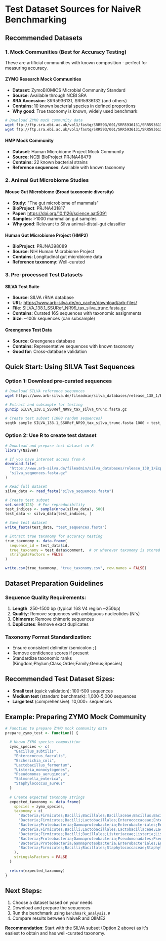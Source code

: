 # Test Dataset Sources for NaiveR Benchmarking

## Recommended Datasets

### 1. Mock Communities (Best for Accuracy Testing)
These are artificial communities with known composition - perfect for measuring accuracy.

#### ZYMO Research Mock Communities
- **Dataset**: ZymoBIOMICS Microbial Community Standard
- **Source**: Available through NCBI SRA
- **SRA Accession**: SRR5936131, SRR5936132 (and others)
- **Contains**: 10 known bacterial species in defined proportions
- **Why good**: True taxonomy is known, widely used benchmark

```bash
# Download ZYMO mock community data
wget ftp://ftp.sra.ebi.ac.uk/vol1/fastq/SRR593/001/SRR5936131/SRR5936131_1.fastq.gz
wget ftp://ftp.sra.ebi.ac.uk/vol1/fastq/SRR593/001/SRR5936131/SRR5936131_2.fastq.gz
```

#### HMP Mock Community
- **Dataset**: Human Microbiome Project Mock Community
- **Source**: NCBI BioProject PRJNA48479
- **Contains**: 22 known bacterial strains
- **Reference sequences**: Available with known taxonomy

### 2. Animal Gut Microbiome Studies

#### Mouse Gut Microbiome (Broad taxonomic diversity)
- **Study**: "The gut microbiome of mammals"
- **BioProject**: PRJNA431817
- **Paper**: https://doi.org/10.1126/science.aat5091
- **Samples**: >1000 mammalian gut samples
- **Why good**: Relevant to Silva animal-distal-gut classifier

#### Human Gut Microbiome Project (HMP2)
- **BioProject**: PRJNA398089
- **Source**: NIH Human Microbiome Project
- **Contains**: Longitudinal gut microbiome data
- **Reference taxonomy**: Well-curated

### 3. Pre-processed Test Datasets

#### SILVA Test Suite
- **Source**: SILVA rRNA database
- **URL**: https://www.arb-silva.de/no_cache/download/arb-files/
- **File**: SILVA_138.1_SSURef_NR99_tax_silva_trunc.fasta.gz
- **Contains**: Curated 16S sequences with taxonomic assignments
- **Size**: ~100k sequences (can subsample)

#### Greengenes Test Data
- **Source**: Greengenes database
- **Contains**: Representative sequences with known taxonomy
- **Good for**: Cross-database validation

## Quick Start: Using SILVA Test Sequences

### Option 1: Download pre-curated sequences
```bash
# Download SILVA reference sequences
wget https://www.arb-silva.de/fileadmin/silva_databases/release_138_1/Exports/SILVA_138.1_SSURef_NR99_tax_silva_trunc.fasta.gz

# Extract and subsample for testing
gunzip SILVA_138.1_SSURef_NR99_tax_silva_trunc.fasta.gz

# Create test subset (1000 random sequences)
seqtk sample SILVA_138.1_SSURef_NR99_tax_silva_trunc.fasta 1000 > test_sequences.fasta
```

### Option 2: Use R to create test dataset
```r
# Download and prepare test dataset in R
library(NaiveR)

# If you have internet access from R
download.file(
  "https://www.arb-silva.de/fileadmin/silva_databases/release_138_1/Exports/SILVA_138.1_SSURef_NR99_tax_silva_trunc.fasta.gz",
  "silva_sequences.fasta.gz"
)

# Read full dataset
silva_data <- read_fasta("silva_sequences.fasta")

# Create test subset
set.seed(123)  # For reproducibility
test_indices <- sample(nrow(silva_data), 500)
test_data <- silva_data[test_indices, ]

# Save test dataset
write_fasta(test_data, "test_sequences.fasta")

# Extract true taxonomy for accuracy testing
true_taxonomy <- data.frame(
  sequence_id = test_data$id,
  true_taxonomy = test_data$comment,  # or wherever taxonomy is stored
  stringsAsFactors = FALSE
)

write.csv(true_taxonomy, "true_taxonomy.csv", row.names = FALSE)
```

## Dataset Preparation Guidelines

### Sequence Quality Requirements:
1. **Length**: 250-1500 bp (typical 16S V4 region ~250bp)
2. **Quality**: Remove sequences with ambiguous nucleotides (N's)
3. **Chimeras**: Remove chimeric sequences
4. **Duplicates**: Remove exact duplicates

### Taxonomy Format Standardization:
- Ensure consistent delimiter (semicolon `;`)
- Remove confidence scores if present
- Standardize taxonomic ranks (Kingdom;Phylum;Class;Order;Family;Genus;Species)

## Recommended Test Dataset Sizes:

- **Small test** (quick validation): 100-500 sequences
- **Medium test** (standard benchmark): 1,000-5,000 sequences  
- **Large test** (comprehensive): 10,000+ sequences

## Example: Preparing ZYMO Mock Community

```r
# Function to prepare ZYMO mock community data
prepare_zymo_test <- function() {
  
  # Known ZYMO species composition
  zymo_species <- c(
    "Bacillus_subtilis",
    "Enterococcus_faecalis", 
    "Escherichia_coli",
    "Lactobacillus_fermentum",
    "Listeria_monocytogenes",
    "Pseudomonas_aeruginosa",
    "Salmonella_enterica",
    "Staphylococcus_aureus"
  )
  
  # Create expected taxonomy strings
  expected_taxonomy <- data.frame(
    species = zymo_species,
    taxonomy = c(
      "Bacteria;Firmicutes;Bacilli;Bacillales;Bacillaceae;Bacillus;Bacillus_subtilis",
      "Bacteria;Firmicutes;Bacilli;Lactobacillales;Enterococcaceae;Enterococcus;Enterococcus_faecalis",
      "Bacteria;Proteobacteria;Gammaproteobacteria;Enterobacteriales;Enterobacteriaceae;Escherichia;Escherichia_coli",
      "Bacteria;Firmicutes;Bacilli;Lactobacillales;Lactobacillaceae;Lactobacillus;Lactobacillus_fermentum",
      "Bacteria;Firmicutes;Bacilli;Bacillales;Listeriaceae;Listeria;Listeria_monocytogenes",
      "Bacteria;Proteobacteria;Gammaproteobacteria;Pseudomonadales;Pseudomonadaceae;Pseudomonas;Pseudomonas_aeruginosa",
      "Bacteria;Proteobacteria;Gammaproteobacteria;Enterobacteriales;Enterobacteriaceae;Salmonella;Salmonella_enterica",
      "Bacteria;Firmicutes;Bacilli;Bacillales;Staphylococcaceae;Staphylococcus;Staphylococcus_aureus"
    ),
    stringsAsFactors = FALSE
  )
  
  return(expected_taxonomy)
}
```

## Next Steps:
1. Choose a dataset based on your needs
2. Download and prepare the sequences
3. Run the benchmark using `benchmark_analysis.R`
4. Compare results between NaiveR and QIIME2

**Recommendation**: Start with the SILVA subset (Option 2 above) as it's easiest to obtain and has well-curated taxonomy.
